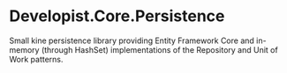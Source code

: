 # Developist.Core.Persistence
Small kine persistence library providing Entity Framework Core and in-memory (through HashSet) implementations of the Repository and Unit of Work patterns.
